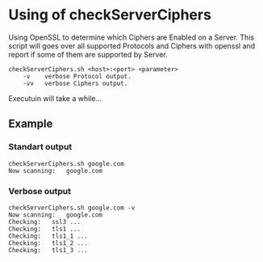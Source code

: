 # Using of checkServerCiphers

Using OpenSSL to determine which Ciphers are Enabled on a Server.
This script will goes over all supported Protocols and Ciphers with openssl and report if some of them are supported by Server.

```
checkServerCiphers.sh <host>:<port> <parameter>
    -v    verbose Protocol output.
	-vv   verbose Ciphers output.
```

Executuin will take a while...

## Example

### Standart output

```
checkServerCiphers.sh google.com
Now scanning:	google.com

```

### Verbose output

```
checkServerCiphers.sh google.com -v
Now scanning:	google.com
Checking:	ssl3 ...
Checking:	tls1 ...
Checking:	tls1_1 ...
Checking:	tls1_2 ...
Checking:	tls1_3 ...
```